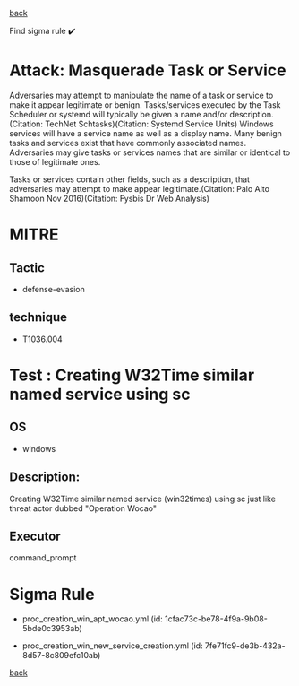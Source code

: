 
[back](../index.md)

Find sigma rule :heavy_check_mark: 

# Attack: Masquerade Task or Service 

Adversaries may attempt to manipulate the name of a task or service to make it appear legitimate or benign. Tasks/services executed by the Task Scheduler or systemd will typically be given a name and/or description.(Citation: TechNet Schtasks)(Citation: Systemd Service Units) Windows services will have a service name as well as a display name. Many benign tasks and services exist that have commonly associated names. Adversaries may give tasks or services names that are similar or identical to those of legitimate ones.

Tasks or services contain other fields, such as a description, that adversaries may attempt to make appear legitimate.(Citation: Palo Alto Shamoon Nov 2016)(Citation: Fysbis Dr Web Analysis)

# MITRE
## Tactic
  - defense-evasion


## technique
  - T1036.004


# Test : Creating W32Time similar named service using sc
## OS
  - windows


## Description:
Creating W32Time similar named service (win32times) using sc just like threat actor dubbed "Operation Wocao"

## Executor
command_prompt

# Sigma Rule
 - proc_creation_win_apt_wocao.yml (id: 1cfac73c-be78-4f9a-9b08-5bde0c3953ab)

 - proc_creation_win_new_service_creation.yml (id: 7fe71fc9-de3b-432a-8d57-8c809efc10ab)



[back](../index.md)
